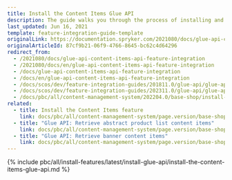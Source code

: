 ```yaml
---
title: Install the Content Items Glue API
description: The guide walks you through the process of installing and configuring the Content Items feature in the project.
last_updated: Jun 16, 2021
template: feature-integration-guide-template
originalLink: https://documentation.spryker.com/2021080/docs/glue-api-content-items-api-feature-integration
originalArticleId: 87cf9b21-06f9-4766-8645-bc62c4d64296
redirect_from:
  - /2021080/docs/glue-api-content-items-api-feature-integration
  - /2021080/docs/en/glue-api-content-items-api-feature-integration
  - /docs/glue-api-content-items-api-feature-integration
  - /docs/en/glue-api-content-items-api-feature-integration
  - /docs/scos/dev/feature-integration-guides/201811.0/glue-api/glue-api-content-items-feature-integration.html
  - /docs/scos/dev/feature-integration-guides/202311.0/glue-api/glue-api-content-items-feature-integration.html 
  - /docs/pbc/all/content-management-system/202204.0/base-shop/install-and-upgrade/install-glue-api/install-the-content-items-glue-api.html 
related:
  - title: Install the Content Items feature
    link: docs/pbc/all/content-management-system/page.version/base-shop/install-and-upgrade/install-features/install-the-content-items-feature.html
  - title: "Glue API: Retrieve abstract product list content items"
    link: docs/pbc/all/content-management-system/page.version/base-shop/manage-using-glue-api/glue-api-retrieve-abstract-product-list-content-items.html
  - title: "Glue API: Retrieve banner content items"
    link: docs/pbc/all/content-management-system/page.version/base-shop/manage-using-glue-api/glue-api-retrieve-banner-content-items.html
---
```


{% include pbc/all/install-features/latest/install-glue-api/install-the-content-items-glue-api.md %} <!-- To edit, see /_includes/pbc/all/install-features/202311.0/install-glue-api/install-the-content-items-glue-api.md -->
